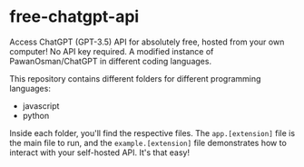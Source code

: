 # free-chatgpt-api
Access ChatGPT (GPT-3.5) API for absolutely free, hosted from your own computer! No API key required. A modified instance of PawanOsman/ChatGPT in different coding languages.

This repository contains different folders for different programming languages:

* javascript
* python

Inside each folder, you'll find the respective files. The `app.[extension]` file is the main file to run, and the `example.[extension]` file demonstrates how to interact with your self-hosted API. It's that easy!
